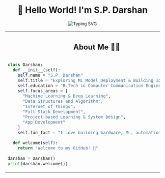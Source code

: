 <h1 align="center">
  👋 Hello World! I'm S.P. Darshan
</h1>

<p align="center">
  <img src="https://readme-typing-svg.demolab.com?font=Fira+Code&size=22&pause=1000&color=00FF00&center=true&vCenter=true&width=600&lines=ML+%26+DL+Enthusiast;Full+Stack+Developer;IoT+Engineer;Exploring+Mobile+App+Development" alt="Typing SVG" />
</p>

<table>
<tr>
<td width="40%">
  
<h2 align="center"> About Me 🧑‍💻</h2>

```python

class Darshan:
  def __init__(self):
    self.name = "S.P. Darshan"
    self.title = "Exploring ML Model Deployment & Building IoT Devices"
    self.education = "B.Tech in Computer Communication Engineering"
    self.focus_areas = [
      "Machine Learning & Deep Learning",
      "Data Structures and Algorithm",
      "Internet of Things",
      "Full Stack Development",
      "Project-based Learning & System Design",
      "App Development"
    ]
    self.fun_fact = "I Love building hardware, ML, automation systems."

  def welcome(self):
    return "Welcome to my GitHub! 🏁"
  
darshan = Darshan()
print(darshan.welcome())
```
</td>
<td width="60%" align="center">
  <img src="https://media3.giphy.com/media/v1.Y2lkPTc5MGI3NjExZGdtM29lM2ljZmYxM2FkdDBxbWlnZ2RqZWYya2U0aG1kNnluMnJraCZlcD12MV9pbnRlcm5hbF9naWZfYnlfaWQmY3Q9Zw/12W5Sg2koWYnwA/giphy.gif"
       style="height: 400px; width: 300px;" />
</td>
</tr>
</table>



